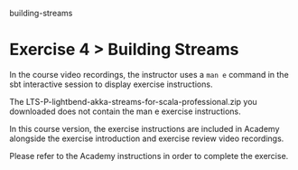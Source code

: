 building-streams

# Exercise 4 > Building Streams

In the course video recordings, the instructor uses a `man e` command in the sbt interactive session to display exercise instructions.

The LTS-P-lightbend-akka-streams-for-scala-professional.zip you downloaded does not contain the man e exercise instructions.

In this course version, the exercise instructions are included in Academy alongside the exercise introduction and exercise review video recordings.

Please refer to the Academy instructions in order to complete the exercise.